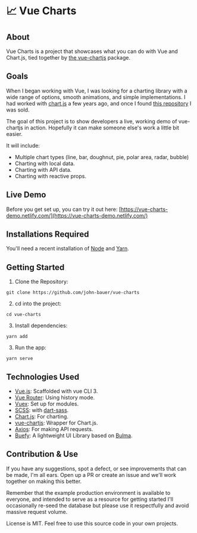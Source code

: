 # 📈 Vue Charts

## About
Vue Charts is a project that showcases what you can do with Vue and Chart.js, tied together by [the vue-chartjs](https://vue-chartjs.org/) package.

## Goals
When I began working with Vue, I was looking for a charting library with a wide range of options, smooth animations, and simple implementations. I had worked with [chart.js](https://www.chartjs.org/) a few years ago, and once I found [this repository](https://github.com/apertureless/vue-chartjs) I was sold.

The goal of this project is to show developers a live, working demo of vue-chartjs in action. Hopefully it can make someone else's work a little bit easier.

It will include:
- Multiple chart types (line, bar, doughnut, pie, polar area, radar, bubble)
- Charting with local data.
- Charting with API data.
- Charting with reactive props.

## Live Demo
Before you get set up, you can try it out here: [https://vue-charts-demo.netlify.com/](https://vue-charts-demo.netlify.com/)

## Installations Required
You'll need a recent installation of [Node](https://nodejs.org/en/) and [Yarn](https://yarnpkg.com/).

## Getting Started
1. Clone the Repository:
```
git clone https://github.com/john-bauer/vue-charts
```
2. cd into the project:
```
cd vue-charts
```
3. Install dependencies:
```
yarn add
```
3. Run the app:
```
yarn serve
```

## Technologies Used
- [Vue.js](https://vuejs.org/): Scaffolded with vue CLI 3.
- [Vue Router](https://router.vuejs.org/): Using history mode.
- [Vuex](https://vuex.vuejs.org/): Set up for modules.
- [SCSS](https://sass-lang.com/documentation/syntax): with [dart-sass](https://sass-lang.com/dart-sass).
- [Chart.js](https://www.chartjs.org/): For charting.
- [vue-chartjs](https://vue-chartjs.org/): Wrapper for Chart.js.
- [Axios](https://www.npmjs.com/package/axios): For making API requests.
- [Buefy](https://buefy.org/): A lightweight UI Library based on [Bulma](https://bulma.io/).

## Contribution & Use
If you have any suggestions, spot a defect, or see improvements that can be made, I'm all ears. Open up a PR or create an issue and we'll work together on making this better.

Remember that the example production environment is available to everyone, and intended to serve as a resource for getting started I'll occasionally re-seed the database but please use it respectfully and avoid massive request volume.

License is MIT. Feel free to use this source code in your own projects.